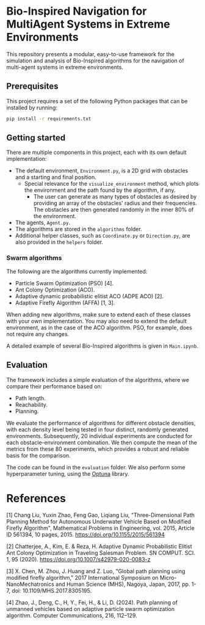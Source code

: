# Bio-Inspired Navigation for MultiAgent Systems in Extreme Environments

This repository presents a modular, easy-to-use framework for the simulation and analysis
of Bio-Inspired algorithms for the navigation of multi-agent systems in extreme environments.

## Prerequisites

This project requires a set of the following Python packages that can be installed by running:

```bash
pip install -r requirements.txt
```

## Getting started

There are multiple components in this project, each with its own default implementation:

- The default environment, `Environment.py`, is a 2D grid with obstacles and a starting and final position.
  - Special relevance for the  `visualize_environment` method, which plots the environment and the path found by the
    algorithm, if any.
    - The user can generate as many types of obstacles as desired by providing an array of the obstacles' radius
      and their frequencies. The obstacles are then generated randomly in the inner 80% of the environment.
- The agents, `Agent.py`.
- The algorithms are stored in the `algorithms` folder.
- Additional helper classes, such as `Coordinate.py` or `Direction.py`, are also provided in the `helpers` folder.


### Swarm algorithms

The following are the algorithms currently implemented:
- Particle Swarm Optimization (PSO) [4].
- Ant Colony Optimization (ACO).
- Adaptive dynamic probabilistic elitist ACO (ADPE ACO) [2].
- Adaptive Firefly Algorithm (AFFA) [1, 3].

When adding new algorithms, make sure to extend each of these classes with your own implementation.
You may also need to extend the default environment, as in the case of the ACO algorithm.
PSO, for example, does not require any changes.

A detailed example of several Bio-Inspired algorithms is given in `Main.ipynb`.

## Evaluation

The framework includes a simple evaluation of the algorithms, where we compare their performance based on:
- Path length.
- Reachability.
- Planning.

We evaluate the performance of algorithms for different obstacle densities, with each density level being tested in four
distinct, randomly generated environments. Subsequently, 20 individual experiments are conducted for each
obstacle-environment combination. We then compute the mean of the metrics from these 80 experiments, 
which provides a robust and reliable basis for the comparison.

The code can be found in the `evaluation` folder.
We also perform some hyperparameter tuning, using the [Optuna](https://optuna.org/) library.

# References

[1] Chang Liu, Yuxin Zhao, Feng Gao, Liqiang Liu, "Three-Dimensional Path Planning Method for Autonomous Underwater
Vehicle Based on Modified Firefly Algorithm", Mathematical Problems in Engineering, vol. 2015, Article ID 561394, 
10 pages, 2015. https://doi.org/10.1155/2015/561394

[2] Chatterjee, A., Kim, E. & Reza, H. Adaptive Dynamic Probabilistic Elitist Ant Colony Optimization in Traveling 
Salesman Problem. SN COMPUT. SCI. 1, 95 (2020). https://doi.org/10.1007/s42979-020-0083-z

[3] X. Chen, M. Zhou, J. Huang and Z. Luo, "Global path planning using modified firefly algorithm," 2017 International
Symposium on Micro-NanoMechatronics and Human Science (MHS), Nagoya, Japan, 2017, pp. 1-7, doi: 10.1109/MHS.2017.8305195.

[4] Zhao, J., Deng, C., H, Y., Fei, H., & Li, D. (2024). Path planning of unmanned vehicles based on adaptive 
particle swarm optimization algorithm. Computer Communications, 216, 112–129.
